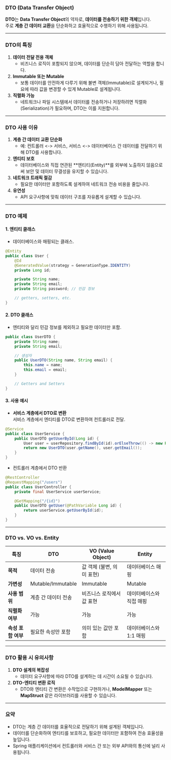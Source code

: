 ### **DTO (Data Transfer Object)**
**DTO**는 **Data Transfer Object**의 약자로, **데이터를 전송하기 위한 객체**입니다.  
주로 **계층 간 데이터 교환**을 단순화하고 효율적으로 수행하기 위해 사용됩니다.

---
### **DTO의 특징**
1. **데이터 전달 전용 객체**
    - 비즈니스 로직이 포함되지 않으며, 데이터를 단순히 담아 전달하는 역할을 합니다.
2. **Immutable 또는 Mutable**
    - 보통 데이터를 안전하게 다루기 위해 불변 객체(Immutable)로 설계되거나, 필요에 따라 값을 변경할 수 있게 Mutable로 설계됩니다.
3. **직렬화 가능**
    - 네트워크나 파일 시스템에서 데이터를 전송하거나 저장하려면 직렬화(Serialization)가 필요하며, DTO는 이를 지원합니다.

---

### **DTO 사용 이유**
1. **계층 간 데이터 교환 단순화**
    - 예: 컨트롤러 <-> 서비스, 서비스 <-> 데이터베이스 간 데이터를 전달하기 위해 DTO를 사용합니다.
2. **엔티티 보호**
    - 데이터베이스와 직접 연관된 **엔티티(Entity)**를 외부에 노출하지 않음으로써 보안 및 데이터 무결성을 유지할 수 있습니다.
3. **네트워크 트래픽 절감**
    - 필요한 데이터만 포함하도록 설계하여 네트워크 전송 비용을 줄입니다.
4. **유연성**
    - API 요구사항에 맞춰 데이터 구조를 자유롭게 설계할 수 있습니다.

---

### **DTO 예제**

#### 1. **엔티티 클래스**
- 데이터베이스와 매핑되는 클래스.
```java
@Entity
public class User {
    @Id
    @GeneratedValue(strategy = GenerationType.IDENTITY)
    private Long id;

    private String name;
    private String email;
    private String password; // 민감 정보

    // getters, setters, etc.
}

```
#### 2. **DTO 클래스**
- 엔티티와 달리 민감 정보를 제외하고 필요한 데이터만 포함.
```java
public class UserDTO {
    private String name;
    private String email;

    // 생성자
    public UserDTO(String name, String email) {
        this.name = name;
        this.email = email;
    }

    // Getters and Setters
}
```
#### 3. **사용 예시**
- **서비스 계층에서 DTO로 변환**  
    서비스 계층에서 엔티티를 DTO로 변환하여 컨트롤러로 전달.
```java
@Service
public class UserService {
    public UserDTO getUserById(Long id) {
        User user = userRepository.findById(id).orElseThrow(() -> new RuntimeException("User not found"));
        return new UserDTO(user.getName(), user.getEmail());
    }
}
```
- 컨트롤러 계층에서 DTO 반환
```java
@RestController
@RequestMapping("/users")
public class UserController {
    private final UserService userService;

    @GetMapping("/{id}")
    public UserDTO getUser(@PathVariable Long id) {
        return userService.getUserById(id);
    }
}
```

---
### **DTO vs. VO vs. Entity**

| **특징**       | **DTO**           | **VO (Value Object)** | **Entity**     |
| ------------ | ----------------- | --------------------- | -------------- |
| **목적**       | 데이터 전송            | 값 객체 (불변, 의미 표현)      | 데이터베이스 매핑      |
| **가변성**      | Mutable/Immutable | Immutable             | Mutable        |
| **사용 범위**    | 계층 간 데이터 전송       | 비즈니스 로직에서 값 표현        | 데이터베이스와 직접 매핑  |
| **직렬화 여부**   | 가능                | 가능                    | 가능             |
| **속성 포함 여부** | 필요한 속성만 포함        | 의미 있는 값만 포함           | 데이터베이스와 1:1 매핑 |

---
### **DTO 활용 시 유의사항**

1. **DTO 설계의 복잡성**
    - 데이터 요구사항에 따라 DTO를 설계하는 데 시간이 소요될 수 있습니다.
2. **DTO-엔티티 변환 로직**
    - DTO와 엔티티 간 변환은 수작업으로 구현하거나, **ModelMapper** 또는 **MapStruct** 같은 라이브러리를 사용할 수 있습니다.

---
### **요약**
- DTO는 계층 간 데이터를 효율적으로 전달하기 위해 설계된 객체입니다.
- 데이터를 단순화하여 엔티티를 보호하고, 필요한 데이터만 포함하여 전송 효율성을 높입니다.
- Spring 애플리케이션에서 컨트롤러와 서비스 간 또는 외부 API와의 통신에 널리 사용됩니다.